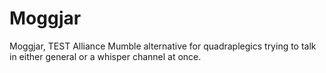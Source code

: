 # Moggjar
Moggjar, TEST Alliance Mumble alternative for quadraplegics trying to talk in either general or a whisper channel at once.
